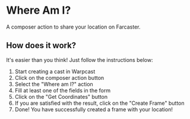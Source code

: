 # Where Am I?

A composer action to share your location on Farcaster.

## How does it work?

It's easier than you think! Just follow the instructions below:

1. Start creating a cast in Warpcast
2. Click on the composer action button
3. Select the "Where am I?" action
4. Fill at least one of the fields in the form
5. Click on the "Get Coordinates" button
6. If you are satisfied with the result, click on the "Create Frame" button
7. Done! You have successfully created a frame with your location!
